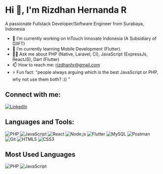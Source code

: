 # Hi 👋, I'm Rizdhan Hernanda R

A passionate Fullstack Developer/Software Engineer from Surabaya, Indonesia

- 🔭 I’m currently working on InTouch Innovate Indonesia (A Subsidiary of GIIFT)
- 🌱 I’m currently learning Mobile Development (Flutter).
- 👨‍💻 Ask me about PHP (Native, Laravel, CI), JavaScript (ExpressJs, ReactJS), Dart (Flutter)
- 📫 How to reach me: rizdhanhr@gmail.com
- ⚡ Fun fact: "people always arguing which is the best JavaScript or PHP, why not use them both? :)) "
 
## Connect with me:
[![LinkedIn](https://img.shields.io/badge/-LinkedIn-blue?style=for-the-badge&logo=linkedin)](https://www.linkedin.com/in/rizdhan)


## Languages and Tools:
![PHP](https://img.shields.io/badge/-PHP-777BB4?style=flat&logo=php&logoColor=white)
![JavaScript](https://img.shields.io/badge/-JavaScript-F7DF1E?style=flat&logo=javascript&logoColor=black)
![React](https://img.shields.io/badge/-React-61DAFB?style=flat&logo=react&logoColor=black)
![Node.js](https://img.shields.io/badge/-Node.js-339933?style=flat&logo=node.js&logoColor=white)
![Flutter](https://img.shields.io/badge/-Flutter-02569B?style=flat&logo=flutter&logoColor=white)
![MySQL](https://img.shields.io/badge/-MySQL-4479A1?style=flat&logo=mysql&logoColor=white)
![Postman](https://img.shields.io/badge/-Postman-FF6C37?style=flat&logo=postman&logoColor=white)
![Git](https://img.shields.io/badge/-Git-F05032?style=flat&logo=git&logoColor=white)
![HTML5](https://img.shields.io/badge/-HTML5-E34F26?style=flat&logo=html5&logoColor=white)
![CSS3](https://img.shields.io/badge/-CSS3-1572B6?style=flat&logo=css3&logoColor=white)

<!-- Add other icons as needed -->

## Most Used Languages
![PHP](https://img.shields.io/badge/PHP-50%25-777BB4)
![JavaScript](https://img.shields.io/badge/JavaScript-50%25-F7DF1E)

